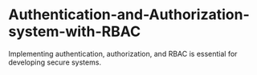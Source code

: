 # Authentication-and-Authorization-system-with-RBAC
Implementing authentication, authorization, and RBAC is essential for developing secure systems.
